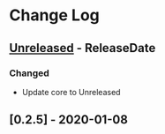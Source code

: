 # Change Log

<!-- next-header -->
## [Unreleased] - ReleaseDate

### Changed

- Update core to Unreleased

## [0.2.5] - 2020-01-08

<!-- next-url -->
[Unreleased]: https://gitlab.com/lexibook/lexibook/compare/lexibook-wasm-v0.2.5...HEAD
